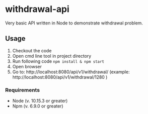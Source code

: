 # withdrawal-api

Very basic API written in Node to demonstrate withdrawal problem.

## Usage
1. Checkout the code
2. Open cmd line tool in project directory
3. Run following code
```npm install & npm start```
4. Open browser
5. Go to: http://localhost:8080/api/v1/withdrawal/<amount> (example: http://localhost:8080/api/v1/withdrawal/1280 )

### Requirements
* Node (v. 10.15.3 or greater)
* Npm (v. 6.9.0 or greater)
